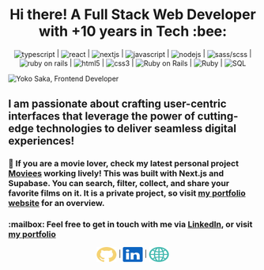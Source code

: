 <h1 align="center"> Hi there! A Full Stack Web Developer with +10 years in Tech :bee:</h1>

<p align="center">
  <img align="center" src='https://github.com/yocosaka/yocosaka/blob/master/images/typeScript.svg' alt='typescript'  height="30" width="40"> |
  <img align="center" src='https://github.com/yocosaka/yocosaka/blob/master/images/react.svg' alt='react'  height="30" width="40"> |
  <img align="center" src='https://github.com/yocosaka/yocosaka/blob/master/images/nextjs.svg' alt='nextjs'  height="30" width="40"> |
  <img align="center" src='https://github.com/yocosaka/yocosaka/blob/master/images/js.svg' alt='javascript'  height="30" width="40"> |
  <img align="center" src='https://github.com/yocosaka/yocosaka/blob/master/images/node.svg' alt='nodejs'  height="30" width="40"> |
  <img align="center" src='https://github.com/yocosaka/yocosaka/blob/master/images/sass.svg' alt='sass/scss'  height="30" width="40"> |
  <!-- <img align="center" src='https://github.com/yocosaka/yocosaka/blob/master/images/vuejs.svg' alt='vuejs'  height="30" width="40"> | -->
  <img align="center" src='https://github.com/yocosaka/yocosaka/blob/master/images/rubyonrails.svg' alt='ruby on rails'  height="30" width="40"> |
  <img align="center" src='https://github.com/yocosaka/yocosaka/blob/master/images/html5.svg' alt='html5'  height="30" width="40"> |
  <img align="center" src='https://github.com/yocosaka/yocosaka/blob/master/images/css3.svg' alt='css3'  height="30" width="40"> |
  <img align="center" src='https://github.com/yocosaka/yocosaka/blob/master/images/rubyonrails.svg' alt='Ruby on Rails'  height="30" width="40"> |
  <img align="center" src='https://github.com/yocosaka/yocosaka/blob/master/images/ruby.svg' alt='Ruby'  height="30" width="40"> |
  <img align="center" src='https://github.com/yocosaka/yocosaka/blob/master/images/sql.svg' alt='SQL'  height="30" width="40">
</p>


<img src="https://github.com/yocosaka/yocosaka/blob/master/images/cover-n.jpg" alt="Yoko Saka, Frontend Developer">


<h2>
I am passionate about crafting user-centric interfaces that leverage the power of cutting-edge technologies to deliver seamless digital experiences!
</h2>




<h3>
🎥 If you are a movie lover, check my latest personal project <a href="https://www.moviees.life/" target="_blank">Moviees</a> working lively! This was built with Next.js and Supabase. You can search, filter, collect, and share your favorite films on it. It is a private project, so visit <a href="https://www.yocosaka.tech/" target="_blank">my portfolio website</a> for an overview.
</h3>

<h3>
:mailbox: Feel free to get in touch with me via <a href="https://www.linkedin.com/in/yokosaka/" target="_blank">LinkedIn</a>, or visit <a href="https://www.yocosaka.tech/" target="_blank">my portfolio</a> 
</h3>



<p align="center">
<a href="https://github.com/yocosaka" target="blank"><img align="center" src='https://github.com/yocosaka/yocosaka/blob/master/images/github-n.svg' alt='github'  height="30" width="40"></a>  | <a href="https://www.linkedin.com/in/yokosaka/" target="blank"><img align="center" src="https://github.com/yocosaka/yocosaka/blob/master/images/linkedin.svg" alt="LinkedIn @yokosaka" height="30" width="40" /></a> | <a href="https://www.yocosaka.tech/" target="blank"><img align="center" src="https://github.com/yocosaka/yocosaka/blob/master/images/global.svg" alt="yocosaka Portflio" height="30" width="40" /></a>
</p>



